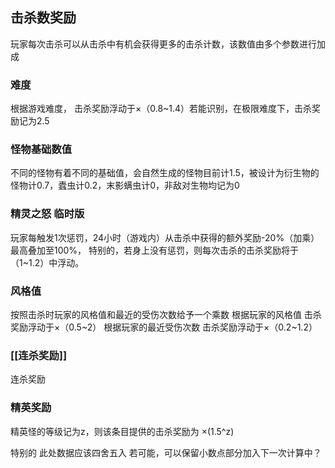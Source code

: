## 击杀数奖励
玩家每次击杀可以从击杀中有机会获得更多的击杀计数，该数值由多个参数进行加成
### 难度
根据游戏难度， 击杀奖励浮动于×（0.8~1.4）若能识别，在极限难度下，击杀奖励记为2.5
### 怪物基础数值
不同的怪物有着不同的基础值，会自然生成的怪物目前计1.5，被设计为衍生物的怪物计0.7，蠹虫计0.2，末影螨虫计0，非敌对生物均记为0

### 精灵之怒 临时版
玩家每触发1次惩罚，24小时（游戏内）从击杀中获得的额外奖励-20%（加乘）最高叠加至100%，
特别的，若身上没有惩罚，则每次击杀的击杀奖励将于（1~1.2）中浮动。

### 风格值
按照击杀时玩家的风格值和最近的受伤次数给予一个乘数
根据玩家的风格值 击杀奖励浮动于×（0.5~2）
根据玩家的最近受伤次数 击杀奖励浮动于×（0.2~1.2）
### [[连杀奖励]]
连杀奖励

### 精英奖励
精英怪的等级记为z，则该条目提供的击杀奖励为 ×(1.5^z)

特别的 此处数据应该四舍五入
若可能，可以保留小数点部分加入下一次计算中？